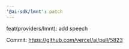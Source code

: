 ```yaml
---
'@ai-sdk/lmnt': patch
---
```


feat(providers/lmnt): add speech

Commit: https://github.com/vercel/ai/pull/5823
